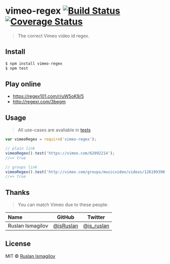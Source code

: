 # vimeo-regex [![Build Status](https://travis-ci.org/isRuslan/vimeo-regex.svg?branch=master)](https://travis-ci.org/isRuslan/vimeo-regex) [![Coverage Status](https://coveralls.io/repos/isRuslan/vimeo-regex/badge.svg?branch=master&service=github)](https://coveralls.io/github/isRuslan/vimeo-regex?branch=master)
> The correct Vimeo video id regex.

## Install 

```sh
$ npm install vimeo-regex
$ npm test
```


## Play online
 - https://regex101.com/r/uW5oK9/5
 - http://regexr.com/3begm

## Usage
> All use-cases are avaliable in [tests](./test.js)

```js
var vimeoRegex = require('vimeo-regex');

// plain link
vimeoRegex().test('https://vimeo.com/62092214');
//=> true

// groups link
vimeoRegex().test('http://vimeo.com/groups/musicvideo/videos/126199390');
//=> true
```



## Thanks
> You can match Vimeo due to these people:

<table>
<thead>
<tr><th align="left">Name</th><th>GitHub</th><th>Twitter</th></tr>
</thead>
<tbody>
<tr><td align="left">Ruslan Ismagilov</td><td><a href="https://github.com/isRuslan">@isRuslan</a></td><td><a href="http://twitter.com/is_ruslan">@is_ruslan</a></td></tr>
</tbody>
</table>

## License
MIT © [Ruslan Ismagilov](https://github.com/isRuslan)
